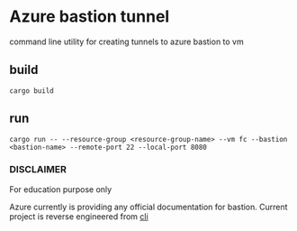 # Azure bastion tunnel

command line utility for creating tunnels to azure bastion to vm


## build 

`cargo build`

## run

`cargo run -- --resource-group <resource-group-name> --vm fc --bastion <bastion-name> --remote-port 22 --local-port 8080`

### DISCLAIMER

For education purpose only

Azure currently is providing any official documentation for bastion. Current project is reverse engineered from [cli](https://github.com/Azure/azure-cli/blob/dev/src/azure-cli/azure/cli/command_modules/network/tunnel.py#L139)

